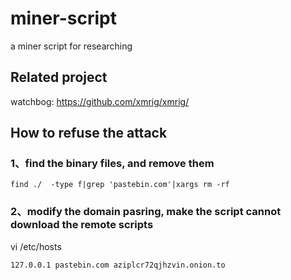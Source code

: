 # miner-script
a miner script for researching

## Related project
watchbog: https://github.com/xmrig/xmrig/

## How to refuse the attack
### 1、find the binary files, and remove them
```
find ./  -type f|grep 'pastebin.com'|xargs rm -rf
```
### 2、modify the domain pasring, make the script cannot download the remote scripts
vi /etc/hosts
```
127.0.0.1 pastebin.com aziplcr72qjhzvin.onion.to
```
